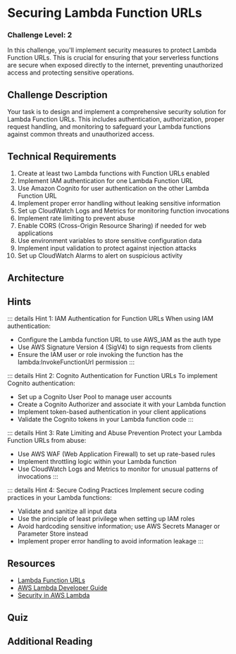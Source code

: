 <script setup>
import Quiz from "../../../components/Quiz.vue"
</script>

# Securing Lambda Function URLs

### Challenge Level: 2

In this challenge, you'll implement security measures to protect Lambda Function URLs. This is crucial for ensuring that your serverless functions are secure when exposed directly to the internet, preventing unauthorized access and protecting sensitive operations.

## Challenge Description

Your task is to design and implement a comprehensive security solution for Lambda Function URLs. This includes authentication, authorization, proper request handling, and monitoring to safeguard your Lambda functions against common threats and unauthorized access.

## Technical Requirements

1. Create at least two Lambda functions with Function URLs enabled
2. Implement IAM authentication for one Lambda Function URL
3. Use Amazon Cognito for user authentication on the other Lambda Function URL
4. Implement proper error handling without leaking sensitive information
5. Set up CloudWatch Logs and Metrics for monitoring function invocations
6. Implement rate limiting to prevent abuse
7. Enable CORS (Cross-Origin Resource Sharing) if needed for web applications
8. Use environment variables to store sensitive configuration data
9. Implement input validation to protect against injection attacks
10. Set up CloudWatch Alarms to alert on suspicious activity

## Architecture

<!-- ![Architecture Diagram](./securing-lambda-function-urls.png) -->

## Hints

::: details Hint 1: IAM Authentication for Function URLs
When using IAM authentication:
- Configure the Lambda function URL to use AWS_IAM as the auth type
- Use AWS Signature Version 4 (SigV4) to sign requests from clients
- Ensure the IAM user or role invoking the function has the lambda:InvokeFunctionUrl permission
:::

::: details Hint 2: Cognito Authentication for Function URLs
To implement Cognito authentication:
- Set up a Cognito User Pool to manage user accounts
- Create a Cognito Authorizer and associate it with your Lambda function
- Implement token-based authentication in your client applications
- Validate the Cognito tokens in your Lambda function code
:::

::: details Hint 3: Rate Limiting and Abuse Prevention
Protect your Lambda Function URLs from abuse:
- Use AWS WAF (Web Application Firewall) to set up rate-based rules
- Implement throttling logic within your Lambda function
- Use CloudWatch Logs and Metrics to monitor for unusual patterns of invocations
:::

::: details Hint 4: Secure Coding Practices
Implement secure coding practices in your Lambda functions:
- Validate and sanitize all input data
- Use the principle of least privilege when setting up IAM roles
- Avoid hardcoding sensitive information; use AWS Secrets Manager or Parameter Store instead
- Implement proper error handling to avoid information leakage
:::

## Resources

- [Lambda Function URLs](https://docs.aws.amazon.com/lambda/latest/dg/lambda-urls.html)
- [AWS Lambda Developer Guide](https://docs.aws.amazon.com/lambda/latest/dg/welcome.html)
- [Security in AWS Lambda](https://docs.aws.amazon.com/lambda/latest/dg/lambda-security.html)

## Quiz

<Quiz 
  question="What is the primary purpose of using IAM authentication with Lambda Function URLs?"
  :answers="['To increase function performance', 'To provide fine-grained access control', 'To implement rate limiting', 'To enable CORS']"
  :correctAnswer="1"
  :answerInfo="[
    'IAM authentication doesn\'t directly affect function performance.',
    'Correct! IAM authentication with Lambda Function URLs provides fine-grained access control, allowing you to restrict who can invoke your function.',
    'While IAM can be used in conjunction with rate limiting, it\'s not the primary purpose of IAM authentication.',
    'IAM authentication is not related to CORS; CORS is about controlling cross-origin requests.'
    ]"
/>

<Quiz 
  question="Which AWS service can be used to implement rate limiting for Lambda Function URLs?"
  :answers="['Amazon API Gateway', 'AWS WAF', 'Amazon CloudFront', 'AWS Shield']"
  :correctAnswer="1"
  :answerInfo="[
    'While API Gateway can implement rate limiting, it\'s not used directly with Lambda Function URLs.',
    'Correct! AWS WAF (Web Application Firewall) can be used to implement rate limiting rules for Lambda Function URLs.',
    'CloudFront is primarily a content delivery network, though it can be used in conjunction with WAF for security.',
    'AWS Shield is primarily for DDoS protection, not for implementing rate limiting.'
    ]"
/>

<Quiz 
  question="What is the purpose of using environment variables in Lambda functions?"
  :answers="['To increase function performance', 'To store sensitive configuration data', 'To implement authentication', 'To enable CORS']"
  :correctAnswer="1"
  :answerInfo="[
  'Environment variables don\'t directly affect function performance.',
  'Correct! Environment variables in Lambda are commonly used to store configuration data, including sensitive information, separate from the function code.',
  'While environment variables can store data used in authentication processes, they don\'t implement authentication themselves.',
  'Environment variables are not directly related to enabling CORS.'
  ]"
/>

<Quiz 
  question="Which of the following is NOT a recommended practice for securing Lambda Function URLs?"
  :answers="['Using IAM authentication', 'Implementing input validation', 'Storing sensitive data in function code', 'Setting up CloudWatch Alarms']"
  :correctAnswer="2"
  :answerInfo="[
  'Using IAM authentication is indeed a recommended practice for securing Lambda Function URLs.',
  'Implementing input validation is crucial for protecting against injection attacks and other vulnerabilities.',
  'Correct! Storing sensitive data directly in function code is NOT a recommended practice. Sensitive data should be stored securely using services like AWS Secrets Manager or Parameter Store.',
  'Setting up CloudWatch Alarms is a good practice for monitoring and detecting suspicious activity.'
  ]"
/>

## Additional Reading

